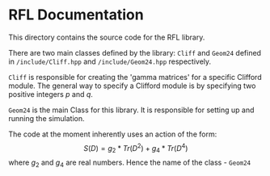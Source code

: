 # RFL Documentation

This directory contains the source code for the RFL library.

There are two main classes defined by the library: `Cliff` and `Geom24` defined in `/include/Cliff.hpp` and `/include/Geom24.hpp` respectively.

`Cliff` is responsible for creating the 'gamma matrices' for a specific Clifford module.
The general way to specify a Clifford module is by specifying two positive integers $p$ and $q$.

`Geom24` is the main Class for this library. It is responsible for setting up and running the simulation.

The code at the moment inherently uses an action of the form:
$$S(D) = g_2* Tr(D^2) + g_4*Tr(D^4) $$
where $g_2$ and $g_4$ are real numbers. Hence the name of the class - `Geom24`
